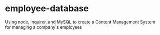 # employee-database
Using node, inquirer, and MySQL to create a Content Management System for managing a company's employees
